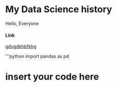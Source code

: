 # My Data Science history

Hello, Everyone

#### Link
[gdygdkhbfkhg](/new_folder/projects)



'''python
import pandas as pd
# insert your code here
